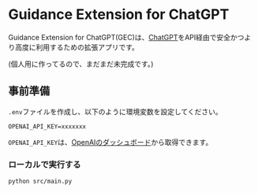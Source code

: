 # Guidance Extension for ChatGPT

Guidance Extension for ChatGPT(GEC)は、[ChatGPT](https://chat.openai.com/)をAPI経由で安全かつより高度に利用するための拡張アプリです。

(個人用に作ってるので、まだまだ未完成です。)

## 事前準備

`.env`ファイルを作成し、以下のように環境変数を設定してください。

```env
OPENAI_API_KEY=xxxxxxx
```

`OPENAI_API_KEY`は、[OpenAIのダッシュボード](https://platform.openai.com/account/api-keys)から取得できます。

### ローカルで実行する

```bash
python src/main.py
```
